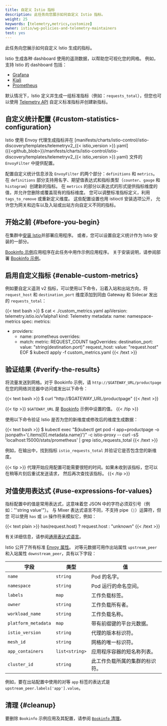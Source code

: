 ```yaml
---
title: 自定义 Istio 指标
description: 此任务向您展示如何自定义 Istio 指标。
weight: 25
keywords: [telemetry,metrics,customize]
owner: istio/wg-policies-and-telemetry-maintainers
test: yes
---
```


此任务向您展示如何自定义 Istio 生成的指标。

Istio 生成各种 dashboard 使用的遥测数据，以帮助您可视化您的网格。
例如，支持 Istio 的 dashboard 包括：

* [Grafana](/zh/docs/tasks/observability/metrics/using-istio-dashboard/)
* [Kiali](/zh/docs/tasks/observability/kiali/)
* [Prometheus](/zh/docs/tasks/observability/metrics/querying-metrics/)

默认情况下，Istio 定义并生成一组标准指标（例如：`requests_total`），但您也可以使用
[Telemetry API](/zh/docs/tasks/observability/telemetry/)
自定义标准指标并创建新指标。

## 自定义统计配置  {#custom-statistics-configuration}

Istio 使用 Envoy 代理生成指标并在
[manifests/charts/istio-control/istio-discovery/templates/telemetryv2_{{< istio_version >}}.yaml]({{<github_blob>}}/manifests/charts/istio-control/istio-discovery/templates/telemetryv2_{{< istio_version >}}.yaml)
文件的 `EnvoyFilter` 中提供配置。

配置自定义统计信息涉及 `EnvoyFilter` 的两个部分：`definitions` 和 `metrics`。
在 `definitions` 部分支持用名字、期望值表达式和指标类型（`counter`、`gauge` 和 `histogram`）创建新的指标。
在 `metrics` 的部分以表达式的形式提供指标维度的值，并允许您删除或覆盖现有的指标维度。
您可以调整标准指标定义，利用 `tags_to_remove` 或重新定义维度。
这些配置设置也用 istioctl 安装选项公开，
允许您为网关和边车以及入站或出站方向自定义不同的指标。

## 开始之前  {#before-you-begin}

在集群中[安装 Istio](/zh/docs/setup/)并部署应用程序。
或者，您可以设置自定义统计作为 Istio 安装的一部分。

[Bookinfo 示例](/zh/docs/examples/bookinfo/)应用程序在此任务中用作示例应用程序。
关于安装说明，请参阅部署 [Bookinfo 示例](/zh/docs/examples/bookinfo/#deploying-the-application)。

## 启用自定义指标  {#enable-custom-metrics}

例如要自定义遥测 v2 指标，可以使用以下命令，沿着入站和出站方向，将 `request_host`
和 `destination_port` 维度添加到同由 Gateway 和 Sidecar 发出的 `requests_total`：

{{< text bash >}}
$ cat <<EOF > ./custom_metrics.yaml
apiVersion: telemetry.istio.io/v1alpha1
kind: Telemetry
metadata:
  name: namespace-metrics
spec:
  metrics:
  - providers:
    - name: prometheus
    overrides:
    - match:
        metric: REQUEST_COUNT
      tagOverrides:
        destination_port:
          value: "string(destination.port)"
        request_host:
          value: "request.host"
EOF
$ kubectl apply -f custom_metrics.yaml
{{< /text >}}

## 验证结果  {#verify-the-results}

将流量发送到网格。对于 Bookinfo 示例，请 `http://$GATEWAY_URL/productpage`
在您的网络浏览器中访问或发出以下命令：

{{< text bash >}}
$ curl "http://$GATEWAY_URL/productpage"
{{< /text >}}

{{< tip >}}
`$GATEWAY_URL` 是 [Bookinfo](/zh/docs/examples/bookinfo/) 示例中设置的值。
{{< /tip >}}

使用以下命令验证 Istio 是否为您的新维度或修改后的维度生成数据：

{{< text bash >}}
$ kubectl exec "$(kubectl get pod -l app=productpage -o jsonpath='{.items[0].metadata.name}')" -c istio-proxy -- curl -sS 'localhost:15000/stats/prometheus' | grep istio_requests_total
{{< /text >}}

例如，在输出中，找到指标 `istio_requests_total` 并验证它是否包含您的新维度。

{{< tip >}}
代理开始应用配置可能需要很短的时间。如果未收到该指标，您可以在稍等片刻后重试发送请求，
然后再次查找该指标。
{{< /tip >}}

## 对值使用表达式  {#use-expressions-for-values}

指标配置中的值是常用表达式，这意味着您
JSON 中的字符必须双引号（例如："'string value'"）。
与 Mixer 表达式语言不同，不支持 pipe（`|`）运算符，但您
可以使用 `has` 或 `in` 操作符来模拟它，例如：

{{< text plain >}}
has(request.host) ? request.host : "unknown"
{{< /text >}}

有关详细信息，请参阅[通用表达式语言](https://opensource.google/projects/cel)。

Istio 公开了所有标准 [Envoy 属性](https://www.envoyproxy.io/docs/envoy/latest/intro/arch_overview/advanced/attributes)。
对等元数据可用作出站属性 `upstream_peer` 和入站属性 `downstream_peer`，具有以下字段：

| 字段                  | 类型             | 值               |
|---------------------|----------------|-----------------|
| `name`              | `string`       | Pod 的名字。        |
| `namespace`         | `string`       | Pod 运行的命名空间。    |
| `labels`            | `map`          | 工作负载标签。         |
| `owner`             | `string`       | 工作负载所有者。        |
| `workload_name`     | `string`       | 工作负载名称。         |
| `platform_metadata` | `map`          | 带有前缀键的平台元数据。    |
| `istio_version`     | `string`       | 代理的版本标识符。       |
| `mesh_id`           | `string`       | 网格的唯一标识符。       |
| `app_containers`    | `list<string>` | 应用程序容器的短名称列表。   |
| `cluster_id`        | `string`       | 此工作负载所属的集群的标识符。 |

例如，要在出站配置中使用的对等 `app` 标签的表达式是
`upstream_peer.labels['app'].value`。

## 清理  {#cleanup}

要删除 `Bookinfo` 示例应用及其配置，请参阅 [`Bookinfo` 清理](/zh/docs/examples/bookinfo/#cleanup)。
